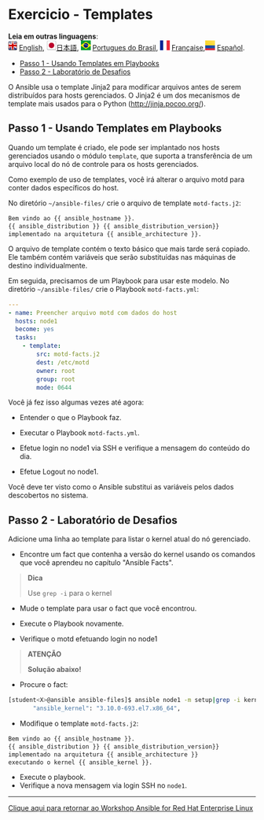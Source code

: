 # Exercicio - Templates

**Leia em outras linguagens**:
<br>![uk](../../../images/uk.png) [English](README.md),  ![japan](../../../images/japan.png)[日本語](README.ja.md), ![brazil](../../../images/brazil.png) [Portugues do Brasil](README.pt-br.md), ![france](../../../images/fr.png) [Française](README.fr.md),![Español](../../../images/col.png) [Español](README.es.md).

* [Passo 1 - Usando Templates em Playbooks](#passo-1---usando-templates-em-playbooks)
* [Passo 2 - Laboratório de Desafios](#passo-2---laboratório-de-desafios)

O Ansible usa o template Jinja2 para modificar arquivos antes de serem distribuídos para hosts gerenciados. O Jinja2 é um dos mecanismos de template mais usados para o Python (<http://jinja.pocoo.org/>).

## Passo 1 - Usando Templates em Playbooks

Quando um template é criado, ele pode ser implantado nos hosts gerenciados usando o módulo `template`, que suporta a transferência de um arquivo local do nó de controle para os hosts gerenciados.

Como exemplo de uso de templates, você irá alterar o arquivo motd para conter dados específicos do host.


No diretório `~/ansible-files/` crie o arquivo de template `motd-facts.j2`:

<!-- {% raw %} -->
```html+jinja
Bem vindo ao {{ ansible_hostname }}.
{{ ansible_distribution }} {{ ansible_distribution_version}}
implementado na arquitetura {{ ansible_architecture }}.
```
<!-- {% endraw %} -->

O arquivo de template contém o texto básico que mais tarde será copiado. Ele também contém variáveis que serão substituídas nas máquinas de destino individualmente.

Em seguida, precisamos de um Playbook para usar este modelo. No diretório `~/ansible-files/` crie o Playbook `motd-facts.yml`:

```yaml
---
- name: Preencher arquivo motd com dados do host
  hosts: node1
  become: yes
  tasks:
    - template:
        src: motd-facts.j2
        dest: /etc/motd
        owner: root
        group: root
        mode: 0644
```

Você já fez isso algumas vezes até agora:

  - Entender o que o Playbook faz.

  - Executar o Playbook `motd-facts.yml`.

  - Efetue login no node1 via SSH e verifique a mensagem do conteúdo do dia.

  - Efetue Logout no node1.

Você deve ter visto como o Ansible substitui as variáveis pelos dados descobertos no sistema.

## Passo 2 - Laboratório de Desafios

Adicione uma linha ao template para listar o kernel atual do nó gerenciado.

 - Encontre um fact que contenha a versão do kernel usando os comandos que você aprendeu no capítulo "Ansible Facts".

> **Dica**
>
> Use `grep -i` para o kernel

  - Mude o template para usar o fact que você encontrou.

  - Execute o Playbook novamente.

  - Verifique o motd efetuando login no node1

> **ATENÇÃO**
>
> **Solução abaixo\!**


  - Procure o fact:

```bash
[student<X>@ansible ansible-files]$ ansible node1 -m setup|grep -i kernel
       "ansible_kernel": "3.10.0-693.el7.x86_64",
```

  - Modifique o template `motd-facts.j2`:

<!-- {% raw %} -->
```html+jinja
Bem vindo ao {{ ansible_hostname }}.
{{ ansible_distribution }} {{ ansible_distribution_version}}
implementado na arquitetura {{ ansible_architecture }}
executando o kernel {{ ansible_kernel }}.
```
<!-- {% endraw %} -->

  - Execute o playbook.
  - Verifique a nova mensagem via login SSH no `node1`.
----

[Clique aqui para retornar ao Workshop Ansible for Red Hat Enterprise Linux](../README.pt-br.md#seção-1---exercícios-do-ansible-engine)
